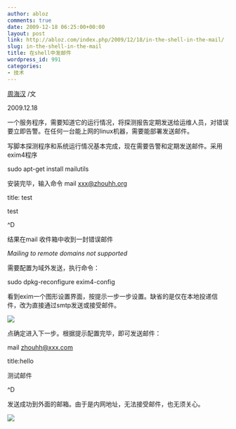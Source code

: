 ```yaml
---
author: abloz
comments: true
date: 2009-12-18 06:25:00+00:00
layout: post
link: http://abloz.com/index.php/2009/12/18/in-the-shell-in-the-mail/
slug: in-the-shell-in-the-mail
title: 在shell中发邮件
wordpress_id: 991
categories:
- 技术
---
```


[周海汉](http://blog.csdn.net/ablo_zhou) /文

2009.12.18

 

一个服务程序，需要知道它的运行情况，将探测报告定期发送给运维人员，对错误要立即告警。在任何一台能上网的linux机器，需要能部署发送邮件。

 

写脚本探测程序和系统运行情况基本完成，现在需要告警和定期发送邮件。采用exim4程序

 

sudo apt-get install mailutils

 

安装完毕，输入命令 mail xxx@zhouhh.org

title: test

test

^D

结果在mail 收件箱中收到一封错误邮件

_Mailing to remote domains not supported_

需要配置为域外发送，执行命令：

sudo dpkg-reconfigure exim4-config

看到exim一个图形设置界面，按提示一步一步设置。缺省的是仅在本地投递信件，改为直接通过smtp发送或接受邮件。

![](http://p.blog.csdn.net/images/p_blog_csdn_net/ablo_zhou/EntryImages/20091218/%20%7E.png)

点确定进入下一步。根据提示配置完毕，即可发送邮件：

mail zhouhh@xxx.com

title:hello

测试邮件

^D

 

发送成功到外面的邮箱。由于是内网地址，无法接受邮件，也无须关心。

  
  


![](http://img.zemanta.com/pixy.gif?x-id=273159f9-5d29-8fdb-b89c-e646b48872aa)
